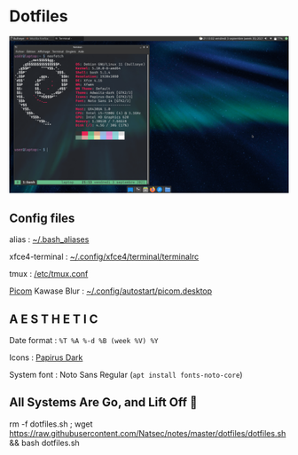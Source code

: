 # Dotfiles

[![Screenshot Bullseye 1](https://raw.githubusercontent.com/Natsec/notes/master/dotfiles/bullseye1_min.png)](https://raw.githubusercontent.com/Natsec/notes/master/dotfiles/bullseye1.png)

## Config files

alias : [~/.bash_aliases](https://raw.githubusercontent.com/Natsec/notes/master/dotfiles/~/.bash_aliases)

xfce4-terminal : [~/.config/xfce4/terminal/terminalrc](https://raw.githubusercontent.com/Natsec/notes/master/dotfiles/~/.config/xfce4/terminal/terminalrc)

tmux : [/etc/tmux.conf](https://raw.githubusercontent.com/Natsec/notes/master/dotfiles/etc/tmux.conf)

[Picom](https://github.com/yshui/picom) Kawase Blur : [~/.config/autostart/picom.desktop](https://raw.githubusercontent.com/Natsec/notes/master/dotfiles/~/.config/autostart/picom.desktop)

## A E S T H E T I C

Date format : `%T %A %-d %B (week %V) %Y`

Icons : [Papirus Dark](https://www.xfce-look.org/p/1166289)

System font : Noto Sans Regular (`apt install fonts-noto-core`)

## All Systems Are Go, and Lift Off 🚀

rm -f dotfiles.sh ; wget https://raw.githubusercontent.com/Natsec/notes/master/dotfiles/dotfiles.sh && bash dotfiles.sh
